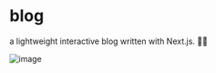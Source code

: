 # blog
a lightweight interactive blog written with Next.js. 🌈💖

![image](https://user-images.githubusercontent.com/22136781/214992139-a1c4f610-d133-4df7-82cb-6c2e6f39cd41.png)
